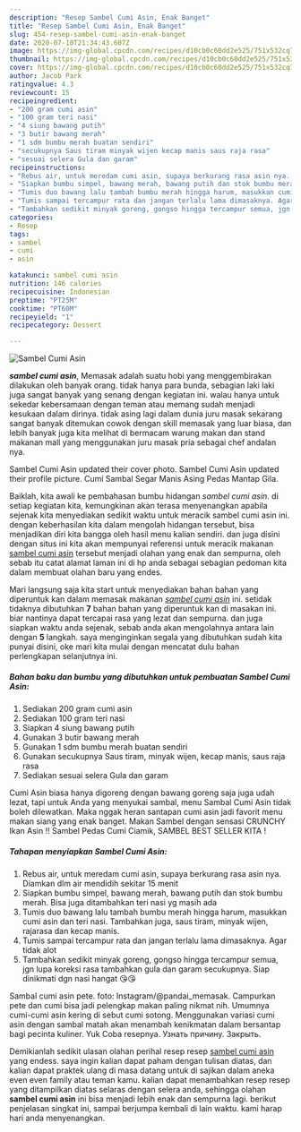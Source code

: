 ```yaml
---
description: "Resep Sambel Cumi Asin, Enak Banget"
title: "Resep Sambel Cumi Asin, Enak Banget"
slug: 454-resep-sambel-cumi-asin-enak-banget
date: 2020-07-10T21:34:43.607Z
image: https://img-global.cpcdn.com/recipes/d10cb0c60dd2e525/751x532cq70/sambel-cumi-asin-foto-resep-utama.jpg
thumbnail: https://img-global.cpcdn.com/recipes/d10cb0c60dd2e525/751x532cq70/sambel-cumi-asin-foto-resep-utama.jpg
cover: https://img-global.cpcdn.com/recipes/d10cb0c60dd2e525/751x532cq70/sambel-cumi-asin-foto-resep-utama.jpg
author: Jacob Park
ratingvalue: 4.3
reviewcount: 15
recipeingredient:
- "200 gram cumi asin"
- "100 gram teri nasi"
- "4 siung bawang putih"
- "3 butir bawang merah"
- "1 sdm bumbu merah buatan sendiri"
- "secukupnya Saus tiram minyak wijen kecap manis saus raja rasa"
- "sesuai selera Gula dan garam"
recipeinstructions:
- "Rebus air, untuk meredam cumi asin, supaya berkurang rasa asin nya. Diamkan dlm air mendidih sekitar 15 menit"
- "Siapkan bumbu simpel, bawang merah, bawang putih dan stok bumbu merah. Bisa juga ditambahkan teri nasi yg masih ada"
- "Tumis duo bawang lalu tambah bumbu merah hingga harum, masukkan cumi asin dan teri nasi. Tambahkan juga, saus tiram, minyak wijen, rajarasa dan kecap manis."
- "Tumis sampai tercampur rata dan jangan terlalu lama dimasaknya. Agar tidak alot"
- "Tambahkan sedikit minyak goreng, gongso hingga tercampur semua, jgn lupa koreksi rasa tambahkan gula dan garam secukupnya. Siap dinikmati dgn nasi hangat 😘😘"
categories:
- Resep
tags:
- sambel
- cumi
- asin

katakunci: sambel cumi asin 
nutrition: 146 calories
recipecuisine: Indonesian
preptime: "PT25M"
cooktime: "PT60M"
recipeyield: "1"
recipecategory: Dessert

---
```



![Sambel Cumi Asin](https://img-global.cpcdn.com/recipes/d10cb0c60dd2e525/751x532cq70/sambel-cumi-asin-foto-resep-utama.jpg)

<b><i>sambel cumi asin</i></b>, Memasak adalah suatu hobi yang menggembirakan dilakukan oleh banyak orang. tidak hanya para bunda, sebagian laki laki juga sangat banyak yang senang dengan kegiatan ini. walau hanya untuk sekedar kebersamaan dengan teman atau memang sudah menjadi kesukaan dalam dirinya. tidak asing lagi dalam dunia juru masak sekarang sangat banyak ditemukan cowok dengan skill memasak yang luar biasa, dan lebih banyak juga kita melihat di bermacam warung makan dan stand makanan mall yang menggunakan juru masak pria sebagai chef andalan nya.

Sambel Cumi Asin updated their cover photo. Sambel Cumi Asin updated their profile picture. Cumi Sambal Segar Manis Asing Pedas Mantap Gila.

Baiklah, kita awali ke pembahasan bumbu hidangan <i>sambel cumi asin</i>. di setiap kegiatan kita, kemungkinan akan terasa menyenangkan apabila sejenak kita menyediakan sedikit waktu untuk meracik sambel cumi asin ini. dengan keberhasilan kita dalam mengolah hidangan tersebut, bisa menjadikan diri kita bangga oleh hasil menu kalian sendiri. dan juga disini dengan situs ini kita akan mempunyai referensi untuk meracik makanan <u>sambel cumi asin</u> tersebut menjadi olahan yang enak dan sempurna, oleh sebab itu catat alamat laman ini di hp anda sebagai sebagian pedoman kita dalam membuat olahan baru yang endes.


Mari langsung saja kita start untuk menyediakan bahan bahan yang diperuntuk kan dalam memasak makanan <u><i>sambel cumi asin</i></u> ini. setidak tidaknya dibutuhkan <b>7</b> bahan bahan yang diperuntuk kan di masakan ini. biar nantinya dapat tercapai rasa yang lezat dan sempurna. dan juga siapkan waktu anda sejenak, sebab anda akan mengolahnya antara lain dengan <b>5</b> langkah. saya menginginkan segala yang dibutuhkan sudah kita punyai disini, oke mari kita mulai dengan mencatat dulu bahan perlengkapan selanjutnya ini.

<!--inarticleads1-->

##### Bahan baku dan bumbu yang dibutuhkan untuk pembuatan Sambel Cumi Asin:

1. Sediakan 200 gram cumi asin
1. Sediakan 100 gram teri nasi
1. Siapkan 4 siung bawang putih
1. Gunakan 3 butir bawang merah
1. Gunakan 1 sdm bumbu merah buatan sendiri
1. Gunakan secukupnya Saus tiram, minyak wijen, kecap manis, saus raja rasa
1. Sediakan sesuai selera Gula dan garam


Cumi Asin biasa hanya digoreng dengan bawang goreng saja juga udah lezat, tapi untuk Anda yang menyukai sambal, menu Sambal Cumi Asin tidak boleh dilewatkan. Maka nggak heran santapan cumi asin jadi favorit menu makan siang yang enak banget. Makan Sambel dengan sensasi CRUNCHY Ikan Asin !! Sambel Pedas Cumi Ciamik, SAMBEL BEST SELLER KITA ! 

<!--inarticleads2-->

##### Tahapan menyiapkan Sambel Cumi Asin:

1. Rebus air, untuk meredam cumi asin, supaya berkurang rasa asin nya. Diamkan dlm air mendidih sekitar 15 menit
1. Siapkan bumbu simpel, bawang merah, bawang putih dan stok bumbu merah. Bisa juga ditambahkan teri nasi yg masih ada
1. Tumis duo bawang lalu tambah bumbu merah hingga harum, masukkan cumi asin dan teri nasi. Tambahkan juga, saus tiram, minyak wijen, rajarasa dan kecap manis.
1. Tumis sampai tercampur rata dan jangan terlalu lama dimasaknya. Agar tidak alot
1. Tambahkan sedikit minyak goreng, gongso hingga tercampur semua, jgn lupa koreksi rasa tambahkan gula dan garam secukupnya. Siap dinikmati dgn nasi hangat 😘😘


Sambal cumi asin pete. foto: Instagram/@pandai_memasak. Campurkan pete dan cumi bisa jadi pelengkap makan paling nikmat nih. Umumnya cumi-cumi asin kering di sebut cumi sotong. Menggunakan variasi cumi asin dengan sambal matah akan menambah kenikmatan dalam bersantap bagi pecinta kuliner. Yuk Coba resepnya. Узнать причину. Закрыть. 

Demikianlah sedikit ulasan olahan perihal resep resep <u>sambel cumi asin</u> yang endess. saya ingin kalian dapat paham dengan tulisan diatas, dan kalian dapat praktek ulang di masa datang untuk di sajikan dalam aneka even even family atau teman kamu. kalian dapat menambahkan resep resep yang ditampilkan diatas selaras dengan selera anda, sehingga olahan <b>sambel cumi asin</b> ini bisa menjadi lebih enak dan sempurna lagi. berikut penjelasan singkat ini, sampai berjumpa kembali di lain waktu. kami harap hari anda menyenangkan.
